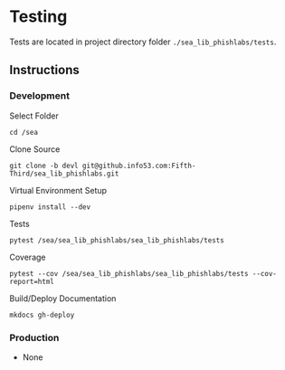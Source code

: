# Testing

Tests are located in project directory folder `./sea_lib_phishlabs/tests`.

## Instructions

### Development
Select Folder

    cd /sea
    
Clone Source

    git clone -b devl git@github.info53.com:Fifth-Third/sea_lib_phishlabs.git

Virtual Environment Setup

    pipenv install --dev    

Tests

    pytest /sea/sea_lib_phishlabs/sea_lib_phishlabs/tests

Coverage

	pytest --cov /sea/sea_lib_phishlabs/sea_lib_phishlabs/tests --cov-report=html
	
Build/Deploy Documentation

    mkdocs gh-deploy
    

### Production

* None
